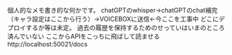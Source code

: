 個人的なメモ書き的な何かです。
chatGPTのwhisper→chatGPTのchat補完（キャラ設定はここから行う）→VOICEBOXに送信←今ここを工事中
どこにデプロイするか等は未定。
過去の履歴を保持するためのせっていはいまのところ済んでいない
ここからAPIをこっちに飛ばして読ませる
http://localhost:50021/docs